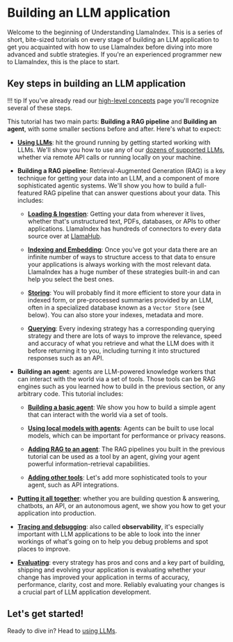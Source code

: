 # Building an LLM application

Welcome to the beginning of Understanding LlamaIndex. This is a series of short, bite-sized tutorials on every stage of building an LLM application to get you acquainted with how to use LlamaIndex before diving into more advanced and subtle strategies. If you're an experienced programmer new to LlamaIndex, this is the place to start.

## Key steps in building an LLM application

!!! tip
    If you've already read our [high-level concepts](../getting_started/concepts.md) page you'll recognize several of these steps.

This tutorial has two main parts: **Building a RAG pipeline** and **Building an agent**, with some smaller sections before and after. Here's what to expect:

- **[Using LLMs](./using_llms/using_llms.md)**: hit the ground running by getting started working with LLMs. We'll show you how to use any of our [dozens of supported LLMs](../module_guides/models/llms/modules/), whether via remote API calls or running locally on your machine.

- **Building a RAG pipeline**: Retrieval-Augmented Generation (RAG) is a key technique for getting your data into an LLM, and a component of more sophisticated agentic systems. We'll show you how to build a full-featured RAG pipeline that can answer questions about your data. This includes:

    - **[Loading & Ingestion](./loading/loading.md)**: Getting your data from wherever it lives, whether that's unstructured text, PDFs, databases, or APIs to other applications. LlamaIndex has hundreds of connectors to every data source over at [LlamaHub](https://llamahub.ai/).

    - **[Indexing and Embedding](./indexing/indexing.md)**: Once you've got your data there are an infinite number of ways to structure access to that data to ensure your applications is always working with the most relevant data. LlamaIndex has a huge number of these strategies built-in and can help you select the best ones.

    - **[Storing](./storing/storing.md)**: You will probably find it more efficient to store your data in indexed form, or pre-processed summaries provided by an LLM, often in a specialized database known as a `Vector Store` (see below). You can also store your indexes, metadata and more.

    - **[Querying](./querying/querying.md)**: Every indexing strategy has a corresponding querying strategy and there are lots of ways to improve the relevance, speed and accuracy of what you retrieve and what the LLM does with it before returning it to you, including turning it into structured responses such as an API.

- **Building an agent**: agents are LLM-powered knowledge workers that can interact with the world via a set of tools. Those tools can be RAG engines such as you learned how to build in the previous section, or any arbitrary code. This tutorial includes:

    - **[Building a basic agent](./agent/basic_agent.md)**: We show you how to build a simple agent that can interact with the world via a set of tools.

    - **[Using local models with agents](./agent/local_models.md)**: Agents can be built to use local models, which can be important for performance or privacy reasons.

    - **[Adding RAG to an agent](./agent/rag_agent.md)**: The RAG pipelines you built in the previous tutorial can be used as a tool by an agent, giving your agent powerful information-retrieval capabilities.

    - **[Adding other tools](./agent/tools.md)**: Let's add more sophisticated tools to your agent, such as API integrations.

- **[Putting it all together](./putting_it_all_together/index.md)**: whether you are building question & answering, chatbots, an API, or an autonomous agent, we show you how to get your application into production.

- **[Tracing and debugging](./tracing_and_debugging/tracing_and_debugging.md)**: also called **observability**, it's especially important with LLM applications to be able to look into the inner workings of what's going on to help you debug problems and spot places to improve.

- **[Evaluating](./evaluating/evaluating.md)**: every strategy has pros and cons and a key part of building, shipping and evolving your application is evaluating whether your change has improved your application in terms of accuracy, performance, clarity, cost and more. Reliably evaluating your changes is a crucial part of LLM application development.

## Let's get started!

Ready to dive in? Head to [using LLMs](./using_llms/using_llms.md).
